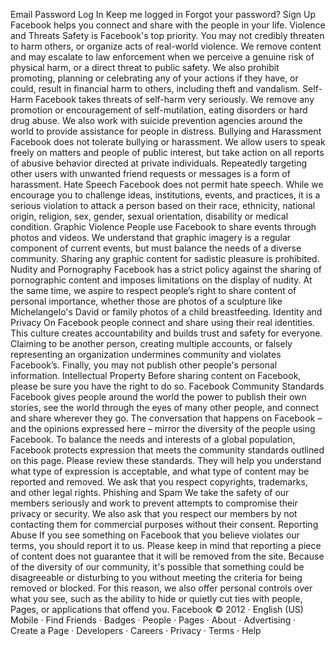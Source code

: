Email
Password
Log In
Keep me logged in
Forgot your password?
Sign Up
Facebook helps you connect and share with the people in your life.
Violence and Threats
Safety is Facebook's top priority. You may not credibly threaten to harm others, or
organize acts of real-world violence. We remove content and may escalate to law
enforcement when we perceive a genuine risk of physical harm, or a direct threat
to public safety. We also prohibit promoting, planning or celebrating any of your
actions if they have, or could, result in financial harm to others, including theft and
vandalism.
Self-Harm
Facebook takes threats of self-harm very seriously. We remove any promotion or
encouragement of self-mutilation, eating disorders or hard drug abuse. We also
work with suicide prevention agencies around the world to provide assistance for
people in distress.
Bullying and Harassment
Facebook does not tolerate bullying or harassment. We allow users to speak freely
on matters and people of public interest, but take action on all reports of abusive
behavior directed at private individuals. Repeatedly targeting other users with
unwanted friend requests or messages is a form of harassment.
Hate Speech
Facebook does not permit hate speech. While we encourage you to challenge
ideas, institutions, events, and practices, it is a serious violation to attack a person
based on their race, ethnicity, national origin, religion, sex, gender, sexual
orientation, disability or medical condition.
Graphic Violence
People use Facebook to share events through photos and videos. We understand
that graphic imagery is a regular component of current events, but must balance
the needs of a diverse community. Sharing any graphic content for sadistic
pleasure is prohibited.
Nudity and Pornography
Facebook has a strict policy against the sharing of pornographic content and
imposes limitations on the display of nudity. At the same time, we aspire to respect
people’s right to share content of personal importance, whether those are photos
of a sculpture like Michelangelo's David or family photos of a child breastfeeding.
Identity and Privacy
On Facebook people connect and share using their real identities. This culture
creates accountability and builds trust and safety for everyone. Claiming to be
another person, creating multiple accounts, or falsely representing an organization
undermines community and violates Facebook’s. Finally, you may not publish other
people's personal information.
Intellectual Property
Before sharing content on Facebook, please be sure you have the right to do so.
Facebook Community Standards
Facebook gives people around the world the power to publish their own stories, see the world through the eyes of many
other people, and connect and share wherever they go. The conversation that happens on Facebook – and the opinions
expressed here – mirror the diversity of the people using Facebook. 
To balance the needs and interests of a global population, Facebook protects expression that meets the community
standards outlined on this page. 
Please review these standards. They will help you understand what type of expression is acceptable, and what type of
content may be reported and removed.
We ask that you respect copyrights, trademarks, and other legal rights.
Phishing and Spam
We take the safety of our members seriously and work to prevent attempts to
compromise their privacy or security. We also ask that you respect our members by
not contacting them for commercial purposes without their consent.
Reporting Abuse
If you see something on Facebook that you believe violates our terms, you should report it to us. Please keep in
mind that reporting a piece of content does not guarantee that it will be removed from the site. 
Because of the diversity of our community, it's possible that something could be disagreeable or disturbing to you
without meeting the criteria for being removed or blocked. For this reason, we also offer personal controls over
what you see, such as the ability to hide or quietly cut ties with people, Pages, or applications that offend you.
Facebook © 2012 · English (US)
Mobile · Find Friends · Badges · People · Pages · About · Advertising · Create a Page · Developers · Careers · Privacy · Terms · Help